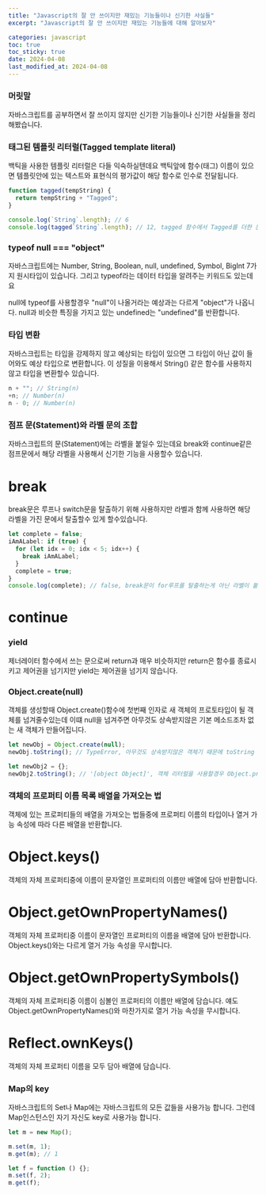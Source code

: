 ```yaml
---
title: "Javascript의 잘 안 쓰이지만 재밌는 기능들이나 신기한 사실들"
excerpt: "Javascript의 잘 안 쓰이지만 재밌는 기능들에 대해 알아보자"

categories: javascript
toc: true
toc_sticky: true
date: 2024-04-08
last_modified_at: 2024-04-08
---
```


### 머릿말

자바스크립트를 공부하면서 잘 쓰이지 않지만 신기한 기능들이나 신기한 사실들을 정리해봤습니다.

### 태그된 템플릿 리터럴(Tagged template literal)

백틱을 사용한 템플릿 리터럴은 다들 익숙하실텐데요 백틱앞에 함수(태그) 이름이 있으면 템플릿안에 있는 텍스트와 표현식의 평가값이 해당 함수로 인수로 전달됩니다.

```js
function tagged(tempString) {
  return tempString + "Tagged";
}

console.log(`String`.length); // 6
console.log(tagged`String`.length); // 12, tagged 함수에서 Tagged를 더한 문자열을 반환
```

### typeof null === "object"

자바스크립트에는 Number, String, Boolean, null, undefined, Symbol, BigInt 7가지 원시타입이 있습니다. 그리고 typeof라는 데이터 타입을 알려주는 키워드도 있는데요

null에 typeof를 사용할경우 "null"이 나올거라는 예상과는 다르게 "object"가 나옵니다. null과 비슷한 특징을 가지고 있는 undefined는 "undefined"를 반환합니다.

### 타입 변환

자바스크립트는 타입을 강제하지 않고 예상되는 타입이 있으면 그 타입이 아닌 값이 들어와도 예상 타입으로 변환합니다. 이 성질을 이용해서 String() 같은 함수를 사용하지않고 타입을 변환할수 있습니다.

```js
n + ""; // String(n)
+n; // Number(n)
n - 0; // Number(n)
```

### 점프 문(Statement)와 라벨 문의 조합

자바스크립트의 문(Statement)에는 라벨을 붙일수 있는데요 break와 continue같은 점프문에서 해당 라벨을 사용해서 신기한 기능을 사용할수 있습니다.

# break

break문은 루프나 switch문을 탈출하기 위해 사용하지만 라벨과 함께 사용하면 해당 라벨을 가진 문에서 탈출할수 있게 할수있습니다.

```javascript
let complete = false;
iAmALabel: if (true) {
  for (let idx = 0; idx < 5; idx++) {
    break iAmALabel;
  }
  complete = true;
}
console.log(complete); // false, break문이 for루프를 탈출하는게 아닌 라벨이 붙은 if문을 탈출
```

# continue

### yield

제너레이터 함수에서 쓰는 문으로써 return과 매우 비슷하지만 return은 함수를 종료시키고 제어권을 넘기지만 yield는 제어권을 넘기지 않습니다.

### Object.create(null)

객체를 생성할때 Object.create()함수에 첫번째 인자로 새 객체의 프로토타입이 될 객체를 넘겨줄수있는데 이떄 null을 넘겨주면 아무것도 상속받지않은 기본 메소드조차 없는 새 객체가 만들어집니다.

```js
let newObj = Object.create(null);
newObj.toString(); // TypeError, 아무것도 상속받지않은 객체기 때문에 toString 메소드가 존재하지않습니다.

let newObj2 = {};
newObj2.toString(); // '[object Object]', 객체 리터럴을 사용할경우 Object.prototype에서 상속받음
```

### 객체의 프로퍼티 이름 목록 배열을 가져오는 법

객체에 있는 프로퍼티들의 배열을 가져오는 법들중에 프로퍼티 이름의 타입이나 열거 가능 속성에 따라 다른 배열을 반환합니다.

# Object.keys()

객체의 자체 프로퍼티중에 이름이 문자열인 프로퍼티의 이름만 배열에 담아 반환합니다.

# Object.getOwnPropertyNames()

객체의 자체 프로퍼티중 이름이 문자열인 프로퍼티의 이름을 배열에 담아 반환합니다. Object.keys()와는 다르게 열거 가능 속성을 무시합니다.

# Object.getOwnPropertySymbols()

객체의 자체 프로퍼티중 이름이 심볼인 프로퍼티의 이름만 배열에 담습니다. 얘도 Object.getOwnPropertyNames()와 마찬가지로 열거 가능 속성을 무시합니다.

# Reflect.ownKeys()

객체의 자체 프로퍼티 이름을 모두 담아 배열에 담습니다.

### Map의 key

자바스크립트의 Set나 Map에는 자바스크립트의 모든 값들을 사용가능 합니다. 그런데 Map인스턴스인 자기 자신도 key로 사용가능 합니다.

```js
let m = new Map();

m.set(m, 1);
m.get(m); // 1

let f = function () {};
m.set(f, 2);
m.get(f);
```
